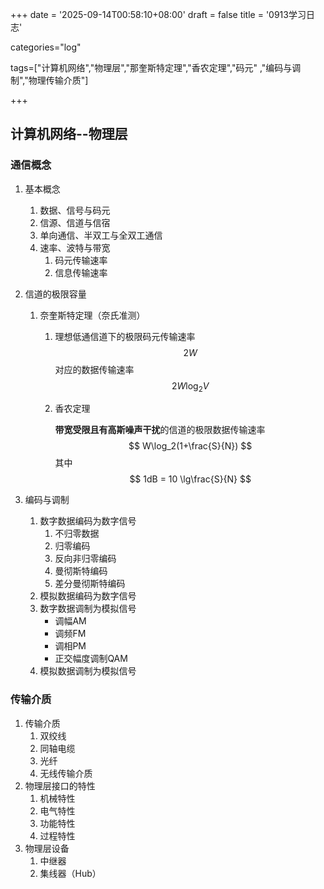 +++
date = '2025-09-14T00:58:10+08:00'
draft = false
title = '0913学习日志'

categories="log"

tags=["计算机网络","物理层","那奎斯特定理","香农定理","码元" ,"编码与调制","物理传输介质"]

+++

## 计算机网络--物理层

### 通信概念

1. 基本概念

   1. 数据、信号与码元
   2. 信源、信道与信宿
   3. 单向通信、半双工与全双工通信
   4. 速率、波特与带宽
      1. 码元传输速率
      2. 信息传输速率

2. 信道的极限容量

   1. 奈奎斯特定理（奈氏准测）

      1. 理想低通信道下的极限码元传输速率
         $$
         2W
         $$
         对应的数据传输速率
         $$
         2W\log_2V
         $$

      2. 香农定理

         **带宽受限且有高斯噪声干扰**的信道的极限数据传输速率
         $$
          W\log_2(1+\frac{S}{N})
         $$
         其中
         $$
         1dB = 10 \lg\frac{S}{N}
         $$

3. 编码与调制

   1. 数字数据编码为数字信号
      1. 不归零数据
      2. 归零编码
      3. 反向非归零编码
      4. 曼彻斯特编码
      5. 差分曼彻斯特编码
   2. 模拟数据编码为数字信号
   3. 数字数据调制为模拟信号
      * 调幅AM
      * 调频FM
      * 调相PM
      * 正交幅度调制QAM
   4. 模拟数据调制为模拟信号



### 传输介质

1. 传输介质
   1. 双绞线
   2. 同轴电缆
   3. 光纤
   4. 无线传输介质
2. 物理层接口的特性
   1. 机械特性
   2. 电气特性
   3. 功能特性
   4. 过程特性
3. 物理层设备
   1. 中继器
   2. 集线器（Hub）
